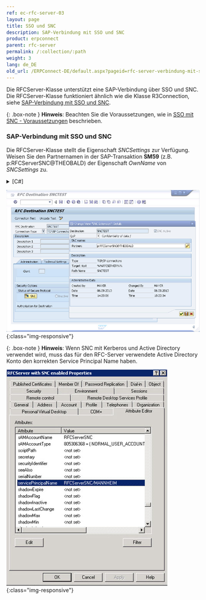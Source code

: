 ```yaml
---
ref: ec-rfc-server-03
layout: page
title: SSO und SNC
description: SAP-Verbindung mit SSO und SNC
product: erpconnect
parent: rfc-server
permalink: /:collection/:path
weight: 3
lang: de_DE
old_url: /ERPConnect-DE/default.aspx?pageid=rfc-server-verbindung-mit-sso-und-snc
---
```


Die RFCServer-Klasse unterstützt eine SAP-Verbindung über SSO und SNC.<br>
Die RFCServer-Klasse funktioniert ähnlich wie die Klasse R3Connection, siehe [SAP-Verbindung mit SSO und SNC](../sap-verbindung/sso-mit-snc).

{: .box-note }
**Hinweis**: Beachten Sie die Voraussetzungen, wie in [SSO mit SNC - Voraussetzungen](./sap-verbindung/sso-mit-snc#voraussetzungen) beschrieben.

### SAP-Verbindung mit SSO und SNC
Die RFCServer-Klasse stellt die Eigenschaft *SNCSettings* zur Verfügung. 
Weisen Sie den Partnernamen in der SAP-Transaktion **SM59** (z.B. p:RFCServerSNC@THEOBALD) der Eigenschaft *OwnName* von *SNCSettings* zu. 

<details>
<summary>[C#]</summary>
{% highlight csharp %}
RFCServer rfcServer = new RFCServer();
rfcServer.GatewayHost = "reutlingen";
rfcServer.GatewayService = "sapgw00";
rfcServer.ProgramID = "SNCTEST";
rfcServer.SNCSettings.Enabled = true;
rfcServer.SNCSettings.Mechanism = SNCMechanism.Kerberos5;
rfcServer.SNCSettings.OwnName = "p:RFCServerSNC@THEOBALD";
 
rfcServer.Protocol = ClientProtocol.RFC;
rfcServer.CanReceiveIdocs = true;
rfcServer.IsUnicode = true;
{% endhighlight %}
</details>


![RFCServer-Destination](/img/content/RFCServer-Destination.png){:class="img-responsive"}

{: .box-note }
**Hinweis**: Wenn SNC mit Kerberos und Active Directory verwendet wird, muss das für den RFC-Server verwendete Active Directory Konto den korrekten Service Principal Name haben.

![RFCServer-AD](/img/content/RFCServer-AD.png){:class="img-responsive"}

